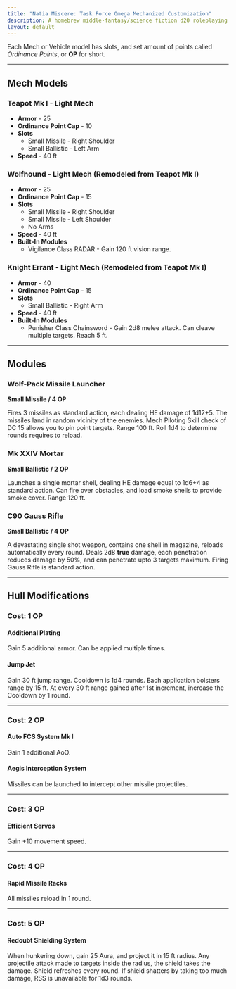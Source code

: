 ```yaml
---
title: "Natia Miscere: Task Force Omega Mechanized Customization"
description: A homebrew middle-fantasy/science fiction d20 roleplaying game system based on Pathfinder
layout: default
---
```


Each Mech or Vehicle model has slots, and set amount of points called *Ordinance Points*, or **OP** for short.

---

## Mech Models

### Teapot Mk I - Light Mech

+ **Armor** - 25
+ **Ordinance Point Cap** - 10
+ **Slots**
  + Small Missile - Right Shoulder
  + Small Ballistic - Left Arm
+ **Speed** - 40 ft

### Wolfhound - Light Mech (Remodeled from Teapot Mk I)

+ **Armor** - 25
+ **Ordinance Point Cap** - 15
+ **Slots**
  + Small Missile - Right Shoulder
  + Small Missile - Left Shoulder
  + No Arms
+ **Speed** - 40 ft
+ **Built-In Modules**
  + Vigilance Class RADAR - Gain 120 ft vision range.
  
### Knight Errant - Light Mech (Remodeled from Teapot Mk I)

+ **Armor** - 40
+ **Ordinance Point Cap** - 15
+ **Slots**
  + Small Ballistic - Right Arm
+ **Speed** - 40 ft
+ **Built-In Modules**
  + Punisher Class Chainsword - Gain 2d8 melee attack. Can cleave multiple targets. Reach 5 ft.

---

## Modules

### Wolf-Pack Missile Launcher

**Small Missile / 4 OP**

Fires 3 missiles as standard action, each dealing HE damage of 1d12+5. The missiles land in random vicinity of the enemies. Mech Piloting Skill check of DC 15 allows you to pin point targets. Range 100 ft. Roll 1d4 to determine rounds requires to reload.

### Mk XXIV Mortar

**Small Ballistic / 2 OP**

Launches a single mortar shell, dealing HE damage equal to 1d6+4 as standard action. Can fire over obstacles, and load smoke shells to provide smoke cover. Range 120 ft.

### C90 Gauss Rifle

**Small Ballistic / 4 OP**

A devastating single shot weapon, contains one shell in magazine, reloads automatically every round. Deals 2d8 **true** damage, each penetration reduces damage by 50%, and can penetrate upto 3 targets maximum. Firing Gauss Rifle is standard action.

---

## Hull Modifications

### Cost: 1 OP

#### Additional Plating

Gain 5 additional armor. Can be applied multiple times.

#### Jump Jet

Gain 30 ft jump range. Cooldown is 1d4 rounds. Each application bolsters range by 15 ft. At every 30 ft range gained after 1st increment, increase the Cooldown by 1 round.

---

### Cost: 2 OP

#### Auto FCS System Mk I

Gain 1 additional AoO.

#### Aegis Interception System

Missiles can be launched to intercept other missile projectiles.

---

### Cost: 3 OP

#### Efficient Servos

Gain +10 movement speed.

---

### Cost: 4 OP

#### Rapid Missile Racks

All missiles reload in 1 round.

---

### Cost: 5 OP

#### Redoubt Shielding System

When hunkering down, gain 25 Aura, and project it in 15 ft radius. Any projectile attack made to targets inside the radius, the shield takes the damage. Shield refreshes every round. If shield shatters by taking too much damage, RSS is unavailable for 1d3 rounds.
